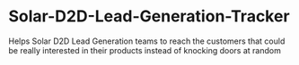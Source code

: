 # Solar-D2D-Lead-Generation-Tracker
Helps Solar D2D Lead Generation teams to reach the customers that could be really interested in their products instead of knocking doors at random
